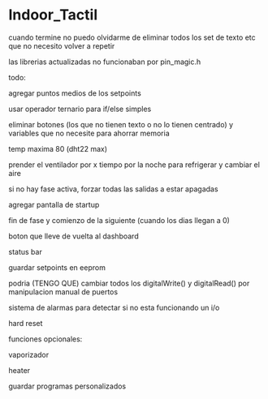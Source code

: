 # Indoor_Tactil
cuando termine no puedo olvidarme de eliminar todos los set de texto etc que no necesito volver a repetir

las librerias actualizadas no funcionaban por pin_magic.h

todo:

agregar puntos medios de los setpoints

usar operador ternario para if/else simples

eliminar botones (los que no tienen texto o no lo tienen centrado) y variables que no necesite para ahorrar memoria

temp maxima 80 (dht22 max)

prender el ventilador por x tiempo por la noche para refrigerar y cambiar el aire

si no hay fase activa, forzar todas las salidas a estar apagadas

agregar pantalla de startup

fin de fase y comienzo de la siguiente (cuando los dias llegan a 0)

boton que lleve de vuelta al dashboard

status bar

guardar setpoints en eeprom

podria (TENGO QUE) cambiar todos los digitalWrite() y digitalRead() por manipulacion manual de puertos

sistema de alarmas para detectar si no esta funcionando un i/o

hard reset

funciones opcionales:

vaporizador

heater

guardar programas personalizados